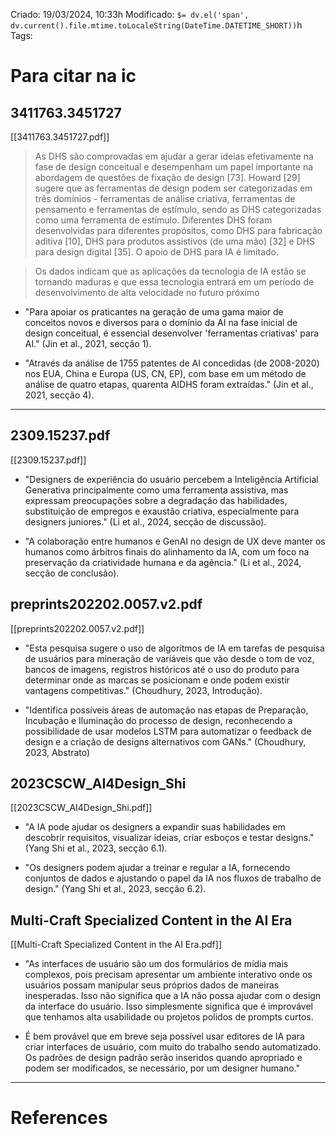 Criado: 19/03/2024,  10:33h
Modificado: `$= dv.el('span', dv.current().file.mtime.toLocaleString(DateTime.DATETIME_SHORT))`h
Tags:

# Para citar na ic

## 3411763.3451727 

[[3411763.3451727.pdf]]

>As DHS são comprovadas em ajudar a gerar ideias efetivamente na fase de design conceitual e desempenham um papel importante na abordagem de questões de fixação de design [73]. Howard [29] sugere que as ferramentas de design podem ser categorizadas em três domínios - ferramentas de análise criativa, ferramentas de pensamento e ferramentas de estímulo, sendo as DHS categorizadas como uma ferramenta de estímulo. Diferentes DHS foram desenvolvidas para diferentes propósitos, como DHS para fabricação aditiva [10], DHS para produtos assistivos (de uma mão) [32] e DHS para design digital [35]. O apoio de DHS para IA é limitado.

>Os dados indicam que as aplicações da tecnologia de IA estão se tornando maduras e que essa tecnologia entrará em um período de desenvolvimento de alta velocidade no futuro próximo

- "Para apoiar os praticantes na geração de uma gama maior de conceitos novos e diversos para o domínio da AI na fase inicial de design conceitual, é essencial desenvolver 'ferramentas criativas' para AI." (Jin et al., 2021, secção 1)​​.
    
- "Através da análise de 1755 patentes de AI concedidas (de 2008-2020) nos EUA, China e Europa (US, CN, EP), com base em um método de análise de quatro etapas, quarenta AIDHS foram extraídas." (Jin et al., 2021, secção 4)​​.
--- 
## 2309.15237.pdf
[[2309.15237.pdf]]

- "Designers de experiência do usuário percebem a Inteligência Artificial Generativa principalmente como uma ferramenta assistiva, mas expressam preocupações sobre a degradação das habilidades, substituição de empregos e exaustão criativa, especialmente para designers juniores." (Li et al., 2024, secção de discussão)​​.
    
- "A colaboração entre humanos e GenAI no design de UX deve manter os humanos como árbitros finais do alinhamento da IA, com um foco na preservação da criatividade humana e da agência." (Li et al., 2024, secção de conclusão)​​.
## preprints202202.0057.v2.pdf

[[preprints202202.0057.v2.pdf]]

- "Esta pesquisa sugere o uso de algoritmos de IA em tarefas de pesquisa de usuários para mineração de variáveis que vão desde o tom de voz, bancos de imagens, registros históricos até o uso do produto para determinar onde as marcas se posicionam e onde podem existir vantagens competitivas." (Choudhury, 2023, Introdução)​​.
    
- "Identifica possíveis áreas de automação nas etapas de Preparação, Incubação e Iluminação do processo de design, reconhecendo a possibilidade de usar modelos LSTM para automatizar o feedback de design e a criação de designs alternativos com GANs." (Choudhury, 2023, Abstrato)​​

## 2023CSCW_AI4Design_Shi
[[2023CSCW_AI4Design_Shi.pdf]]

- "A IA pode ajudar os designers a expandir suas habilidades em descobrir requisitos, visualizar ideias, criar esboços e testar designs." (Yang Shi et al., 2023, secção 6.1)​​.
    
- "Os designers podem ajudar a treinar e regular a IA, fornecendo conjuntos de dados e ajustando o papel da IA nos fluxos de trabalho de design." (Yang Shi et al., 2023, secção 6.2)​​.


## Multi-Craft Specialized Content in the AI Era
[[Multi-Craft Specialized Content in the AI Era.pdf]]
- "As interfaces de usuário são um dos formulários de mídia mais complexos, pois precisam apresentar um ambiente interativo onde os usuários possam manipular seus próprios dados de maneiras inesperadas. Isso não significa que a IA não possa ajudar com o design da interface do usuário. Isso simplesmente significa que é improvável que tenhamos alta usabilidade ou projetos polidos de prompts curtos.

- É bem provável que em breve seja possível usar editores de IA para criar interfaces de usuário, com muito do trabalho sendo automatizado. Os padrões de design padrão serão inseridos quando apropriado e podem ser modificados, se necessário, por um designer humano."

---
# References